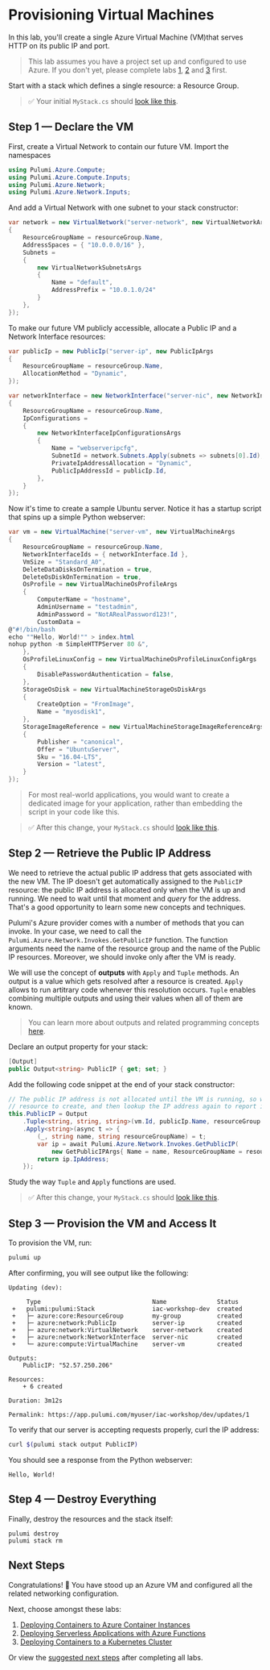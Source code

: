 # Provisioning Virtual Machines

In this lab, you'll create a single Azure Virtual Machine (VM)that serves HTTP on its public IP and port.

> This lab assumes you have a project set up and configured to use Azure. If you don't yet, please complete labs [1](../01-iac/01-creating-a-new-project.md), [2](../01-iac/02-configuring-azure.md) and [3](../01-iac/03-provisioning-infrastructure.md) first.

Start with a stack which defines a single resource: a Resource Group.

> :white_check_mark: Your initial `MyStack.cs` should [look like this](./code/03-provisioning-infrastructure/step1.cs).

## Step 1 &mdash; Declare the VM

First, create a Virtual Network to contain our future VM. Import the namespaces

```csharp
using Pulumi.Azure.Compute;
using Pulumi.Azure.Compute.Inputs;
using Pulumi.Azure.Network;
using Pulumi.Azure.Network.Inputs;
```

And add a Virtual Network with one subnet to your stack constructor:

```csharp
var network = new VirtualNetwork("server-network", new VirtualNetworkArgs
{
    ResourceGroupName = resourceGroup.Name,
    AddressSpaces = { "10.0.0.0/16" },
    Subnets =
    {
        new VirtualNetworkSubnetsArgs
        {
            Name = "default",
            AddressPrefix = "10.0.1.0/24"
        }
    },
});
```

To make our future VM publicly accessible, allocate a Public IP and a Network Interface resources:

```csharp
var publicIp = new PublicIp("server-ip", new PublicIpArgs
{
    ResourceGroupName = resourceGroup.Name,
    AllocationMethod = "Dynamic",
});

var networkInterface = new NetworkInterface("server-nic", new NetworkInterfaceArgs
{
    ResourceGroupName = resourceGroup.Name,
    IpConfigurations =
    {
        new NetworkInterfaceIpConfigurationsArgs
        {
            Name = "webserveripcfg",
            SubnetId = network.Subnets.Apply(subnets => subnets[0].Id),
            PrivateIpAddressAllocation = "Dynamic",
            PublicIpAddressId = publicIp.Id,
        },
    }
});
```

Now it's time to create a sample Ubuntu server. Notice it has a startup script that spins up a simple Python webserver:

```csharp
var vm = new VirtualMachine("server-vm", new VirtualMachineArgs
{
    ResourceGroupName = resourceGroup.Name,
    NetworkInterfaceIds = { networkInterface.Id },
    VmSize = "Standard_A0",
    DeleteDataDisksOnTermination = true,
    DeleteOsDiskOnTermination = true,
    OsProfile = new VirtualMachineOsProfileArgs
    {
        ComputerName = "hostname",
        AdminUsername = "testadmin",
        AdminPassword = "NotARealPassword123!",
        CustomData = 
@"#!/bin/bash
echo ""Hello, World!"" > index.html
nohup python -m SimpleHTTPServer 80 &",
    },
    OsProfileLinuxConfig = new VirtualMachineOsProfileLinuxConfigArgs
    {
        DisablePasswordAuthentication = false,
    },
    StorageOsDisk = new VirtualMachineStorageOsDiskArgs
    {
        CreateOption = "FromImage",
        Name = "myosdisk1",
    },
    StorageImageReference = new VirtualMachineStorageImageReferenceArgs
    {
        Publisher = "canonical",
        Offer = "UbuntuServer",
        Sku = "16.04-LTS",
        Version = "latest",
    }
});
```

> For most real-world applications, you would want to create a dedicated image for your application, rather than embedding the script in your code like this.

> :white_check_mark: After this change, your `MyStack.cs` should [look like this](./code/01-provisioning-vms/step1.cs).

## Step 2 &mdash; Retrieve the Public IP Address

We need to retrieve the actual public IP address that gets associated with the new VM. The IP doesn't get automatically assigned to the `PublicIP` resource: the public IP address is allocated only when the VM is up and running. We need to wait until that moment and *query* for the address. That's a good opportunity to learn some new concepts and techniques.

Pulumi's Azure provider comes with a number of methods that you can invoke. In your case, we need to call the `Pulumi.Azure.Network.Invokes.GetPublicIP` function. The function arguments need the name of the resource group and the name of the Public IP resources. Moreover, we should invoke only after the VM is ready.

We will use the concept of **outputs** with `Apply` and `Tuple` methods. An output is a value which gets resolved after a resource is created. `Apply` allows to run artitrary code whenever this resolution occurs. `Tuple` enables combining multiple outputs and using their values when all of them are known.

> You can learn more about outputs and related programming concepts [here](TODO).

Declare an output property for your stack:

```csharp
[Output]
public Output<string> PublicIP { get; set; }
```

Add the following code snippet at the end of your stack constructor:

```csharp
// The public IP address is not allocated until the VM is running, so wait for that
// resource to create, and then lookup the IP address again to report its public IP.
this.PublicIP = Output
    .Tuple<string, string, string>(vm.Id, publicIp.Name, resourceGroup.Name)
    .Apply<string>(async t => {
        (_, string name, string resourceGroupName) = t;
        var ip = await Pulumi.Azure.Network.Invokes.GetPublicIP(
            new GetPublicIPArgs{ Name = name, ResourceGroupName = resourceGroupName });
        return ip.IpAddress;
    });
```

Study the way `Tuple` and `Apply` functions are used.

> :white_check_mark: After this change, your `MyStack.cs` should [look like this](./code/01-provisioning-vms/step2.cs).

## Step 3 &mdash; Provision the VM and Access It

To provision the VM, run:

```bash
pulumi up
```

After confirming, you will see output like the following:

```
Updating (dev):

     Type                               Name              Status
 +   pulumi:pulumi:Stack                iac-workshop-dev  created
 +   ├─ azure:core:ResourceGroup        my-group          created     
 +   ├─ azure:network:PublicIp          server-ip         created     
 +   ├─ azure:network:VirtualNetwork    server-network    created     
 +   ├─ azure:network:NetworkInterface  server-nic        created     
 +   └─ azure:compute:VirtualMachine    server-vm         created

Outputs:
    PublicIP: "52.57.250.206"

Resources:
    + 6 created

Duration: 3m12s

Permalink: https://app.pulumi.com/myuser/iac-workshop/dev/updates/1
```

To verify that our server is accepting requests properly, curl the IP address:

```bash
curl $(pulumi stack output PublicIP)
```

You should see a response from the Python webserver:

```
Hello, World!
```

## Step 4 &mdash; Destroy Everything

Finally, destroy the resources and the stack itself:

```
pulumi destroy
pulumi stack rm
```

## Next Steps

Congratulations! :tada: You have stood up an Azure VM and configured all the related networking configuration.

Next, choose amongst these labs:

1. [Deploying Containers to Azure Container Instances](../02-app-arch/02-container-instances.md)
2. [Deploying Serverless Applications with Azure Functions](../02-app-arch/03-functions-serverless.md)
3. [Deploying Containers to a Kubernetes Cluster](../02-app-arch/04-containers-on-kubernetes.md)

Or view the [suggested next steps](/#next-steps) after completing all labs.
